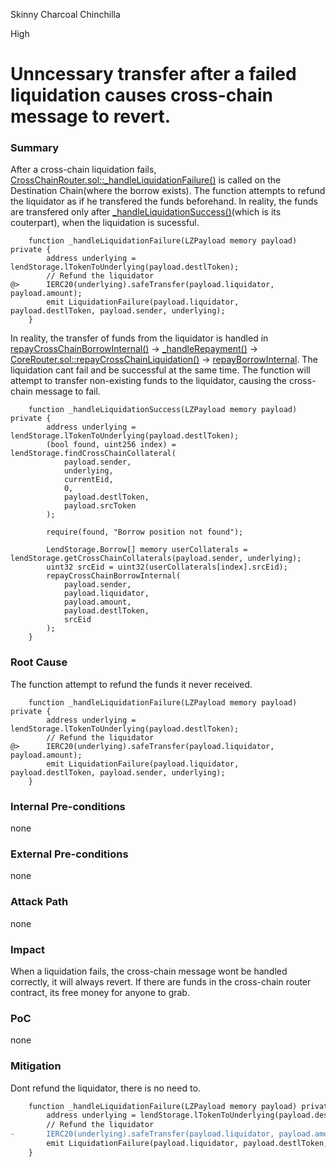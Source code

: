 Skinny Charcoal Chinchilla

High

# Unncessary transfer after a failed liquidation causes cross-chain message to revert.

### Summary

After a cross-chain liquidation fails, [CrossChainRouter.sol::_handleLiquidationFailure()](https://github.com/sherlock-audit/2025-05-lend-audit-contest/blob/713372a1ccd8090ead836ca6b1acf92e97de4679/Lend-V2/src/LayerZero/CrossChainRouter.sol#L478) is called on the Destination Chain(where the borrow exists). The function attempts to refund the liquidator as if he transfered the funds beforehand. In reality, the funds are transfered only after [_handleLiquidationSuccess()](https://github.com/sherlock-audit/2025-05-lend-audit-contest/blob/713372a1ccd8090ead836ca6b1acf92e97de4679/Lend-V2/src/LayerZero/CrossChainRouter.sol#L443)(which is its couterpart), when the liquidation is sucessful.

```solidity 
    function _handleLiquidationFailure(LZPayload memory payload) private {
        address underlying = lendStorage.lTokenToUnderlying(payload.destlToken);
        // Refund the liquidator
@>      IERC20(underlying).safeTransfer(payload.liquidator, payload.amount); 
        emit LiquidationFailure(payload.liquidator, payload.destlToken, payload.sender, underlying);
    }
```

In reality, the transfer of funds from the liquidator is handled in [repayCrossChainBorrowInternal()](https://github.com/sherlock-audit/2025-05-lend-audit-contest/blob/713372a1ccd8090ead836ca6b1acf92e97de4679/Lend-V2/src/LayerZero/CrossChainRouter.sol#L368) -> [_handleRepayment()](https://github.com/sherlock-audit/2025-05-lend-audit-contest/blob/713372a1ccd8090ead836ca6b1acf92e97de4679/Lend-V2/src/LayerZero/CrossChainRouter.sol#L423) -> [CoreRouter.sol::repayCrossChainLiquidation()](https://github.com/sherlock-audit/2025-05-lend-audit-contest/blob/713372a1ccd8090ead836ca6b1acf92e97de4679/Lend-V2/src/LayerZero/CoreRouter.sol#L216) -> [repayBorrowInternal](https://github.com/sherlock-audit/2025-05-lend-audit-contest/blob/713372a1ccd8090ead836ca6b1acf92e97de4679/Lend-V2/src/LayerZero/CoreRouter.sol#L459). The liquidation cant fail and be successful at the same time. The function will attempt to transfer non-existing funds to the liquidator, causing the cross-chain message to fail.

```solidity 
    function _handleLiquidationSuccess(LZPayload memory payload) private {
        address underlying = lendStorage.lTokenToUnderlying(payload.destlToken);
        (bool found, uint256 index) = lendStorage.findCrossChainCollateral(
            payload.sender,
            underlying,
            currentEid, 
            0, 
            payload.destlToken,
            payload.srcToken
        );

        require(found, "Borrow position not found");

        LendStorage.Borrow[] memory userCollaterals = lendStorage.getCrossChainCollaterals(payload.sender, underlying);
        uint32 srcEid = uint32(userCollaterals[index].srcEid);
        repayCrossChainBorrowInternal(
            payload.sender, 
            payload.liquidator, 
            payload.amount, 
            payload.destlToken, 
            srcEid 
        );
    }
```

### Root Cause

The function attempt to refund the funds it never received.

```solidity 
    function _handleLiquidationFailure(LZPayload memory payload) private {
        address underlying = lendStorage.lTokenToUnderlying(payload.destlToken);
        // Refund the liquidator
@>      IERC20(underlying).safeTransfer(payload.liquidator, payload.amount); 
        emit LiquidationFailure(payload.liquidator, payload.destlToken, payload.sender, underlying);
    }
```

### Internal Pre-conditions

none

### External Pre-conditions

none

### Attack Path

none

### Impact

When a liquidation fails, the cross-chain message wont be handled correctly, it will always revert. If there are funds in the cross-chain router contract, its free money for anyone to grab. 


### PoC

none

### Mitigation

Dont refund the liquidator, there is no need to. 

```diff
    function _handleLiquidationFailure(LZPayload memory payload) private {
        address underlying = lendStorage.lTokenToUnderlying(payload.destlToken);
        // Refund the liquidator
-       IERC20(underlying).safeTransfer(payload.liquidator, payload.amount); 
        emit LiquidationFailure(payload.liquidator, payload.destlToken, payload.sender, underlying);
    }
```

